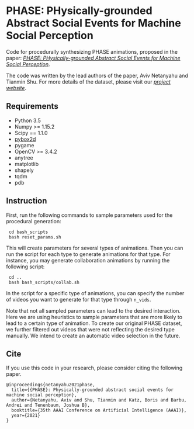 # PHASE: PHysically-grounded Abstract Social Events for Machine Social Perception

Code for procedurally synthesizing PHASE animations, proposed in the paper: [*PHASE: PHysically-grounded Abstract Social Events
for Machine Social Perception*](https://www.tshu.io/PHASE/PHASE.pdf).  

The code was written by the lead authors of the paper, Aviv Netanyahu and Tianmin Shu. For more details of the dataset, please visit our [*project website*](https://www.tshu.io/PHASE).

## Requirements

- Python 3.5
- Numpy >= 1.15.2
- Scipy == 1.1.0
- [pybox2d](https://github.com/pybox2d/pybox2d)
- pygame 
- OpenCV >= 3.4.2
- anytree
- matplotlib
- shapely
- tqdm
- pdb


## Instruction

First, run the following commands to sample parameters used for the procedural generation:

 ```
  cd bash_scripts
  bash reset_params.sh
  ```

This will create parameters for several types of animations. Then you can run the script for each type to generate animations for that type. For instance, you may generate collaboration animations by running the following script:

 ```
  cd ..
  bash bash_scripts/collab.sh
  ```

In the script for a specific type of animations, you can specify the number of videos you want to generate for that type through `n_vids`.

Note that not all sampled parameters can lead to the desired interaction. Here we are using heuristics to sample parameters that are more likely to lead to a certain type of animation. To create our original PHASE dataset, we further filtered out videos that were not reflecting the desired type manually. We intend to create an automatic video selection in the future.

## Cite
If you use this code in your research, please consider citing the following paper.

```
@inproceedings{netanyahu2021phase,
  title={{PHASE}: Physically-grounded abstract social events for machine social perception},
  author={Netanyahu, Aviv and Shu, Tianmin and Katz, Boris and Barbu, Andrei and Tenenbaum, Joshua B},
  booktitle={35th AAAI Conference on Artificial Intelligence (AAAI)},
  year={2021}
}
```
